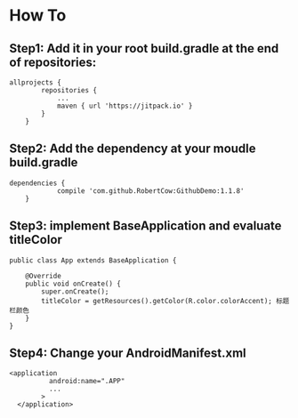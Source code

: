 # How To
## Step1: Add it in your root build.gradle at the end of repositories:
```
allprojects {
		repositories {
			...
			maven { url 'https://jitpack.io' }
		}
	}
```  
## Step2: Add the dependency at your moudle build.gradle
```
dependencies {
	        compile 'com.github.RobertCow:GithubDemo:1.1.8'
	}
```

## Step3: implement BaseApplication and evaluate titleColor
```
public class App extends BaseApplication {

    @Override
    public void onCreate() {
        super.onCreate();
        titleColor = getResources().getColor(R.color.colorAccent); 标题栏颜色
    }
}

```

## Step4: Change your AndroidManifest.xml 
```
<application
          android:name=".APP"
          ...
        >
  </application>
```
